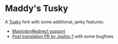 # Maddy's Tusky

A [Tusky](<[Tusky](https://github.com/tuskyapp/Tusky)>) fork with some additional, janky features:

-   [MastodonRedirect support](https://github.com/zacharee/MastodonRedirect)
-   [Post translation PR by Joshix-1](https://github.com/tuskyapp/Tusky/pull/3228) with some bugfixes
